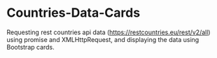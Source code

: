 # Countries-Data-Cards

Requesting rest countries api data (https://restcountries.eu/rest/v2/all) using promise and XMLHttpRequest, and displaying the data using Bootstrap cards.
